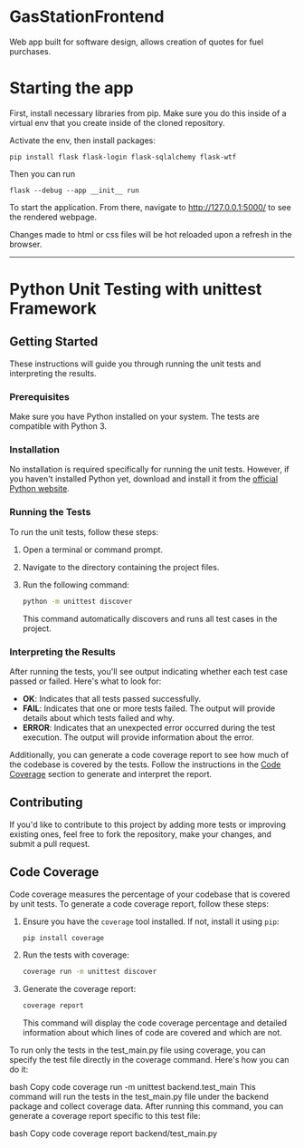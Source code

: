 # GasStationFrontend

Web app built for software design, allows creation of quotes for fuel purchases.

# Starting the app


First, install necessary libraries from pip. Make sure you do this inside of a virtual env that you create inside of the cloned repository.

Activate the env, then install packages:

```
pip install flask flask-login flask-sqlalchemy flask-wtf
```

Then you can run

```
flask --debug --app __init__ run
```

To start the application. From there, navigate to http://127.0.0.1:5000/ to see the rendered webpage.

Changes made to html or css files will be hot reloaded upon a refresh in the browser.





_________________________________________________________________________________________________________________________________________________________

# Python Unit Testing with unittest Framework

## Getting Started

These instructions will guide you through running the unit tests and interpreting the results.

### Prerequisites

Make sure you have Python installed on your system. The tests are compatible with Python 3.

### Installation

No installation is required specifically for running the unit tests. However, if you haven't installed Python yet, download and install it from the [official Python website](https://www.python.org/).

### Running the Tests

To run the unit tests, follow these steps:

1. Open a terminal or command prompt.
2. Navigate to the directory containing the project files.
3. Run the following command:

    ```bash
    python -m unittest discover
    ```

    This command automatically discovers and runs all test cases in the project.

### Interpreting the Results

After running the tests, you'll see output indicating whether each test case passed or failed. Here's what to look for:

- **OK**: Indicates that all tests passed successfully.
- **FAIL**: Indicates that one or more tests failed. The output will provide details about which tests failed and why.
- **ERROR**: Indicates that an unexpected error occurred during the test execution. The output will provide information about the error.

Additionally, you can generate a code coverage report to see how much of the codebase is covered by the tests. Follow the instructions in the [Code Coverage](#code-coverage) section to generate and interpret the report.

## Contributing

If you'd like to contribute to this project by adding more tests or improving existing ones, feel free to fork the repository, make your changes, and submit a pull request.

## Code Coverage

Code coverage measures the percentage of your codebase that is covered by unit tests. To generate a code coverage report, follow these steps:

1. Ensure you have the `coverage` tool installed. If not, install it using `pip`:

    ```bash
    pip install coverage
    ```

2. Run the tests with coverage:

    ```bash
    coverage run -m unittest discover
    ```

3. Generate the coverage report:

    ```bash
    coverage report
    ```

    This command will display the code coverage percentage and detailed information about which lines of code are covered and which are not.




To run only the tests in the test_main.py file using coverage, you can specify the test file directly in the coverage command. Here's how you can do it:

bash
Copy code
coverage run -m unittest backend.test_main
This command will run the tests in the test_main.py file under the backend package and collect coverage data. After running this command, you can generate a coverage report specific to this test file:

bash
Copy code
coverage report backend/test_main.py

